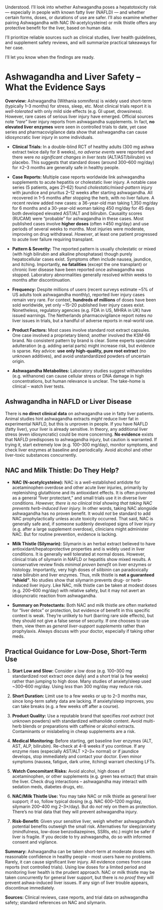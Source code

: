 Understood. I’ll look into whether Ashwagandha poses a hepatotoxicity risk — especially in people with known fatty liver (NAFLD) — and whether certain forms, doses, or durations of use are safer. I’ll also examine whether pairing Ashwagandha with NAC (N-acetylcysteine) or milk thistle offers any protective benefit for the liver, based on human data.

I’ll prioritize reliable sources such as clinical studies, liver health guidelines, and supplement safety reviews, and will summarize practical takeaways for her case.

I’ll let you know when the findings are ready.

# Ashwagandha and Liver Safety – What the Evidence Says

**Overview:** Ashwagandha (Withania somnifera) is widely used short-term (typically 1–3 months) for stress, sleep, etc.  Most clinical trials report it is *well-tolerated* with only mild side effects (e.g. GI upset, drowsiness).  However, rare cases of serious liver injury have emerged.  Official sources note *“rare”* liver injury reports from ashwagandha supplements.  In fact, **no elevated liver enzymes** were seen in controlled trials to date, yet case series and pharmacovigilance data show that ashwagandha can cause idiosyncratic liver injury in some individuals.

* **Clinical Trials:** In a double-blind RCT of healthy adults (300 mg ashwa extract twice daily for 8 weeks), *no adverse events* were reported and there were *no significant changes in liver tests* (ALT/AST/bilirubin) vs placebo.  This suggests that standard doses (around 300–600 mg/day) for ≤2–3 months are generally safe in healthy people.

* **Case Reports:** Multiple case reports worldwide link ashwagandha supplements to acute hepatitis or cholestatic liver injury.  A notable case series (5 patients, ages 21–62) found *cholestatic/mixed-pattern* injury with jaundice and pruritus 2–12 weeks after starting ashwagandha.  All recovered in 1–5 months after stopping the herb, with no liver failure.  A recent review added new cases: a 36-year-old man taking 1,350 mg/day for 6 months and a 30-year-old woman taking 450 mg/day for 45 days both developed elevated AST/ALT and bilirubin.  Causality scores (RUCAM) were “probable” for ashwagandha in these cases.  Most published cases involve **higher doses** (often ≥450 mg/day) and use periods of several weeks to months.  Most injuries were moderate, improving on drug withdrawal.  *However*, at least one patient progressed to acute liver failure requiring transplant.

* **Pattern & Severity:** The reported pattern is usually cholestatic or mixed (with high bilirubin and alkaline phosphatase) though purely hepatocellular cases exist.  Symptoms often include nausea, jaundice, and itching.  Importantly, **no fatalities** (except the one transplant) or chronic liver disease have been reported once ashwagandha was stopped.  Laboratory abnormalities generally resolved within weeks to months after discontinuation.

* **Frequency:** Despite millions of users (recent surveys estimate \~5% of US adults took ashwagandha monthly), reported liver injury cases remain very rare.  For context, **hundreds of millions** of doses have been sold worldwide, yet only \~15–20 published liver injury cases exist.  Nonetheless, regulatory agencies (e.g. FDA in US, MHRA in UK) have issued warnings.  The Netherlands pharmacovigilance report notes *no* liver issues in trials, but a handful of adverse reports in real-world use.

* **Product Factors:** Most cases involve standard root extract capsules.  One case involved a proprietary blend; another involved the KSM-66 brand.  No consistent pattern by brand is clear.  Some experts speculate adulteration (e.g. adding aerial parts) might increase risk, but evidence is sparse.  Key advice: **use only high-quality, pure root extract** (no unknown additives), and avoid unstandardized powders of uncertain origin.

* **Ashwagandha Metabolites:** Laboratory studies suggest withanolides (e.g. withanone) can cause cellular stress or DNA damage in high concentrations, but human relevance is unclear.  The take-home is clinical – watch liver tests.

## Ashwagandha in NAFLD or Liver Disease

There is **no direct clinical data** on ashwagandha use in fatty liver patients.  Animal studies hint ashwagandha extracts *might* reduce liver fat in experimental NAFLD, but this is unproven in people.  If you have NAFLD (fatty liver), your liver is already sensitive.  In theory, any additional liver stress (even idiosyncratic) could be more concerning.  **No evidence** exists that NAFLD predisposes to ashwagandha injury, but caution is warranted.  If trying it, start extremely low (e.g. 100–300 mg/day), monitor symptoms, and check liver enzymes at baseline and periodically.  Avoid alcohol and other liver-toxic substances concurrently.

## NAC and Milk Thistle: Do They Help?

* **NAC (N‑acetylcysteine):**  NAC is a well-established antidote for acetaminophen overdose and other acute liver injuries, primarily by replenishing glutathione and its antioxidant effects.  It is often promoted as a general “liver protectant,” and small trials use it in diverse liver conditions.  *However, there is no clinical trial showing that taking NAC prevents herb-induced liver injury.* In other words, taking NAC alongside ashwagandha has no proven benefit.  It would *not* be standard to add NAC prophylactically unless acute toxicity occurred.  That said, NAC is generally safe and, if someone suddenly developed signs of liver injury (e.g. after a large supplement overdose), clinicians might administer NAC. But for routine prevention, evidence is lacking.

* **Milk Thistle (Silymarin):**  Silymarin is an herbal extract believed to have antioxidant/hepatoprotective properties and is widely used in liver conditions.  It is generally well tolerated at normal doses.  However, clinical trials of silymarin in NAFLD or hepatitis show mixed results.  A conservative review finds *minimal proven benefit* on liver enzymes or histology.  Importantly, very high doses of silibinin can paradoxically raise bilirubin and liver enzymes.  Thus, milk thistle is **not a guaranteed “shield”**. No studies show that silymarin prevents drug- or herb-induced liver injury.  Like NAC, milk thistle can be taken at modest doses (e.g. 200–600 mg/day) with relative safety, but it may not avert an idiosyncratic reaction from ashwagandha.

* **Summary on Protectants:** Both NAC and milk thistle are often marketed for “liver detox” or protection, but evidence of benefit in this specific context is weak. They’re unlikely to hurt (barring rare side effects), but they should not give a false sense of security. If one chooses to use them, view them as *general liver-support supplements* rather than prophylaxis. Always discuss with your doctor, especially if taking other meds.

## Practical Guidance for Low-Dose, Short-Term Use

1. **Start Low and Slow:** Consider a low dose (e.g. 100–300 mg standardized root extract once daily) and a short trial (a few weeks) rather than jumping to high dose. Many studies of anxiety/sleep used \~300–600 mg/day. Using *less* than 300 mg/day may reduce risk.

2. **Short Duration:** Limit use to a few weeks or up to 2–3 months max, since long-term safety data are lacking.  If anxiety/sleep improves, you can take breaks (e.g. a few weeks off after a course).

3. **Product Quality:** Use a reputable brand that specifies *root extract* (not unknown powders) with standardized withanolide content.  Avoid multi-herb blends or preparations with caffeine or alcohol extracts.  Contaminants or mislabeling in cheap supplements are a risk.

4. **Medical Monitoring:** Before starting, get baseline liver enzymes (ALT, AST, ALP, bilirubin).  Re-check at 4–8 weeks if you continue. If any enzyme rises (especially AST/ALT >2–3× normal) or if jaundice develops, stop immediately and contact your doctor.  Even minor symptoms (nausea, fatigue, dark urine, itching) warrant checking LFTs.

5. **Watch Concomitant Risks:** Avoid alcohol, high doses of acetaminophen, or other supplements (e.g. green tea extract) that strain the liver.  Check drug interactions – ashwagandha may interact with sedation meds, diabetes drugs, etc.

6. **NAC/Milk Thistle Use:** You may take NAC or milk thistle as general liver support; if so, follow typical dosing (e.g. NAC 600–1200 mg/day, silymarin 200–400 mg 2–3×/day).  But do *not* rely on them as protection.  There’s no trial data that they will prevent ashwagandha injury.

7. **Risk-Benefit:** Given your sensitive liver, weigh whether ashwagandha’s potential benefits outweigh the small risk. Alternatives for sleep/anxiety (mindfulness, low-dose benzodiazepines, SSRIs, etc.) might be safer if liver is fragile.  If you decide to try ashwagandha, do so with informed consent and vigilance.

**Summary:** Ashwagandha can be taken short-term at moderate doses with reasonable confidence in healthy people – most users have no problems.  Rarely, it can cause significant liver injury.  All evidence comes from case reports (not controlled trials).  Using low doses for a limited period and monitoring liver health is the prudent approach.  NAC or milk thistle may be taken concurrently for general liver support, but there is *no proof* they will prevent ashwa-induced liver issues. If any sign of liver trouble appears, discontinue immediately.

**Sources:** Clinical reviews, case reports, and trial data on ashwagandha safety; standard references on NAC and silymarin.
